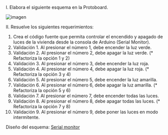 I. Elabora el siguiente esquema en la Protoboard. 

![imagen](https://github.com/user-attachments/assets/c827a1bd-847d-49c0-992b-cd2d27af4582)


II. Resuelve los siguientes requerimientos:

1. Crea el código fuente que permita controlar el encendido y apagado de luces de la vivienda desde la consola de Arduino (Serial Monitor).
2. Validación 1. Al presionar el número 1, debe encender la luz verde.
3. Validación 2. Al presionar el número 2, debe apagar la luz verde. (* Refactoriza la opción 1 y 2)
4. Validación 3. Al presionar el número 3, debe encender la luz roja.
5. Validación 4. Al presionar el número 4, debe apagar la luz roja. (* Refactoriza la opción 3 y 4)
6. Validación 5. Al presionar el número 5, debe encender la luz amarilla.
7. Validación 6. Al presionar el número 6, debe apagar la luz amarilla. (* Refactoriza la opción 5 y 6)
8. Validación 7. Al presionar el número 7, debe encender todas las luces.
9. Validación 8. Al presionar el número 8, debe apagar todas las luces. (* Refactoriza la opción 7 y 8)
10. Validación 9. Al presionar el número 9, debe poner las luces en modo intermitente.

Diseño del esquema: [Serial monitor](https://www.tinkercad.com/things/6h2gO8huidL-serial-monitor/editel?returnTo=%2Fthings%2F6h2gO8huidL-fantastic-lappi&sharecode=dPea8M0owo6ITxn0Qf4Shw_2j_a4cDlOuBSmb58xFtg)
